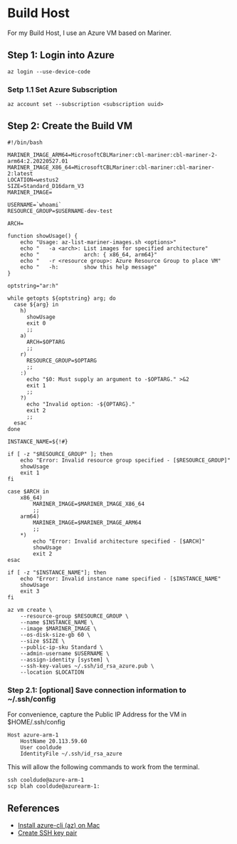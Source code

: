 # Build Host

For my Build Host, I use an Azure VM based on Mariner.

## Step 1: Login into Azure

```
az login --use-device-code
```

### Setp 1.1 Set Azure Subscription

```
az account set --subscription <subscription uuid>
```

## Step 2: Create the Build VM

```
#!/bin/bash

MARINER_IMAGE_ARM64=MicrosoftCBLMariner:cbl-mariner:cbl-mariner-2-arm64:2.20220527.01
MARINER_IMAGE_X86_64=MicrosoftCBLMariner:cbl-mariner:cbl-mariner-2:latest
LOCATION=westus2
SIZE=Standard_D16darm_V3
MARINER_IMAGE=

USERNAME=`whoami`
RESOURCE_GROUP=$USERNAME-dev-test

ARCH=

function showUsage() {
    echo "Usage: az-list-mariner-images.sh <options>"
    echo "   -a <arch>: List images for specified architecture"
    echo "              arch: { x86_64, arm64}"
    echo "   -r <resource group>: Azure Resource Group to place VM"
    echo "   -h:        show this help message"
}

optstring="ar:h"

while getopts ${optstring} arg; do
  case ${arg} in
    h)
      showUsage
      exit 0
      ;;
    a)
      ARCH=$OPTARG
      ;;
    r)
      RESOURCE_GROUP=$OPTARG
      ;;
    :)
      echo "$0: Must supply an argument to -$OPTARG." >&2
      exit 1
      ;;
    ?)
      echo "Invalid option: -${OPTARG}."
      exit 2
      ;;
  esac
done

INSTANCE_NAME=${!#}

if [ -z "$RESOURCE_GROUP" ]; then
    echo "Error: Invalid resource group specified - [$RESOURCE_GROUP]"
    showUsage
    exit 1
fi

case $ARCH in
    x86_64)
        MARINER_IMAGE=$MARINER_IMAGE_X86_64
        ;;
    arm64)
        MARINER_IMAGE=$MARINER_IMAGE_ARM64
        ;;
    *)
        echo "Error: Invalid architecture specified - [$ARCH]"
        showUsage
        exit 2
esac

if [ -z "$INSTANCE_NAME"]; then
    echo "Error: Invalid instance name specified - [$INSTANCE_NAME"
    showUsage
    exit 3
fi

az vm create \
	--resource-group $RESOURCE_GROUP \
	--name $INSTANCE_NAME \
	--image $MARINER_IMAGE \
	--os-disk-size-gb 60 \
	--size $SIZE \
	--public-ip-sku Standard \
	--admin-username $USERNAME \
	--assign-identity [system] \
	--ssh-key-values ~/.ssh/id_rsa_azure.pub \
	--location $LOCATION
```

### Step 2.1: [optional] Save connection information to ~/.ssh/config

For convenience, capture the Public IP Address for the VM in $HOME/.ssh/config

```
Host azure-arm-1
	HostName 20.113.59.60
	User cooldude
	IdentityFile ~/.ssh/id_rsa_azure
```

This will allow the following commands to work from the terminal.

```
ssh cooldude@azure-arm-1
scp blah cooldude@azurearm-1:
```

## References

* [Install azure-cli (az) on Mac](https://learn.microsoft.com/en-us/cli/azure/install-azure-cli-macos)
* [Create SSH key pair](https://learn.microsoft.com/en-us/azure/virtual-machines/linux/create-ssh-keys-detailed)
